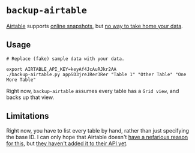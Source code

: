 # `backup-airtable`

[Airtable](https://airtable.com/) supports [online snapshots](https://support.airtable.com/hc/en-us/articles/202584799-Taking-and-restoring-base-snapshots), but [no way to take home your data](https://community.airtable.com/t/offline-local-backup/754).

## Usage

    # Replace (fake) sample data with your data.

    export AIRTABLE_API_KEY=keyAf4JcAuRJkr2AA
    ./backup-airtable.py appSD3jreJRer3Rer "Table 1" "Other Table" "One More Table"

Right now, `backup-airtable` assumes every table has a `Grid view`, and backs up that view.

## Limitations

Right now, you have to list every table by hand, rather than just specifying the base ID. I can only hope that Airtable doesn't [have a nefarious reason for this](https://en.wikipedia.org/wiki/Vendor_lock-in), but [they haven't added it to their API yet](https://community.airtable.com/t/list-tables-given-api-key-and-baseid/1173).

